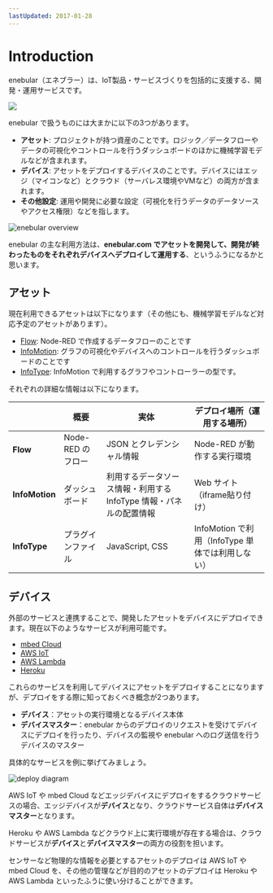 ```yaml
---
lastUpdated: 2017-01-28
---
```


# Introduction

enebular（エネブラー）は、IoT製品・サービスづくりを包括的に支援する、開発・運用サービスです。

![](https://i.gyazo.com/64b4e448bcbf896a9d53d8587e554554.png)

enebular で扱うものには大まかに以下の3つがあります。

- **アセット**: プロジェクトが持つ資産のことです。ロジック／データフローやデータの可視化やコントロールを行うダッシュボードのほかに機械学習モデルなどが含まれます。
- **デバイス**: アセットをデプロイするデバイスのことです。デバイスにはエッジ（マイコンなど）とクラウド（サーバレス環境やVMなど）の両方が含まれます。
- **その他設定**: 運用や開発に必要な設定（可視化を行うデータのデータソースやアクセス権限）などを指します。

![enebular overview](/_asset/images/Introduction/enebular-developers-project-overview.png)

enebular の主な利用方法は、**enebular.com でアセットを開発して、開発が終わったものをそれぞれデバイスへデプロイして運用する**、というふうになるかと思います。

## アセット

現在利用できるアセットは以下になります（その他にも、機械学習モデルなど対応予定のアセットがあります）。

- [Flow](Flow/Introduction.md): Node-RED で作成するデータフローのことです
- [InfoMotion](InfoMotion/Introduction.md): グラフの可視化やデバイスへのコントロールを行うダッシュボードのことです
- [InfoType](InfoMotion/InfoTypeIntroduction.md): InfoMotion で利用するグラフやコントローラーの型です。

それぞれの詳細な情報は以下になります。

|  | 概要 | 実体 | デプロイ場所（運用する場所） |
| --- | --- | --- | --- |
| **Flow** | Node-RED のフロー | JSON とクレデンシャル情報 | Node-RED が動作する実行環境 |
| **InfoMotion** | ダッシュボード | 利用するデータソース情報・利用する InfoType 情報・パネルの配置情報 | Web サイト（iframe貼り付け） |
| **InfoType** | プラグインファイル |  JavaScript, CSS | InfoMotion で利用（InfoType 単体では利用しない） |

## デバイス

外部のサービスと連携することで、開発したアセットをデバイスにデプロイできます。現在以下のようなサービスが利用可能です。

- [mbed Cloud](https://cloud.mbed.com/)
- [AWS IoT](https://aws.amazon.com/jp/iot/)
- [AWS Lambda](https://aws.amazon.com/jp/lambda/)
- [Heroku](https://www.heroku.com/home)

これらのサービスを利用してデバイスにアセットをデプロイすることになりますが、デプロイをする際に知っておくべき概念が2つあります。

- **デバイス**：アセットの実行環境となるデバイス本体
- **デバイスマスター**：enebular からのデプロイのリクエストを受けてデバイスにデプロイを行ったり、デバイスの監視や enebular へのログ送信を行うデバイスのマスター

具体的なサービスを例に挙げてみましょう。

![deploy diagram](/_asset/images/Introduction/enebular-developers-deploy.png)

AWS IoT や mbed Cloud などエッジデバイスにデプロイをするクラウドサービスの場合、エッジデバイスが**デバイス**となり、クラウドサービス自体は**デバイスマスター**となります。

Heroku や AWS Lambda などクラウド上に実行環境が存在する場合は、クラウドサービスが**デバイス**と**デバイスマスター**の両方の役割を担います。

センサーなど物理的な情報を必要とするアセットのデプロイは AWS IoT や mbed Cloud を、その他の管理などが目的のアセットのデプロイは Heroku や AWS Lambda といったふうに使い分けることができます。